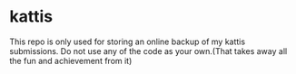 # kattis
This repo is only used for storing an online backup of my kattis submissions.
Do not use any of the code as your own.(That takes away all the fun and achievement from it)
